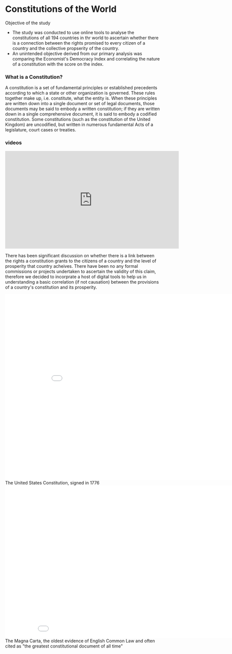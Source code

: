 # Constitutions of the World  

Objective of the study
- The study was conducted to use online tools to analyse the constitutions of all 194 countries in thr world to ascertain whether there is a connection between the rights promised to every citizen of a country and the collective propserity of the country. 
- An unintended objective derived from our primary analysis was comparing the Economist's Democracy Index and correlating the nature of a constitution with the score on the index. 

### What is a Constitution? 

A constitution is a set of fundamental principles or established precedents according to which a state or other organization is governed. These rules together make up, i.e. constitute, what the entity is. When these principles are written down into a single document or set of legal documents, those documents may be said to embody a written constitution; if they are written down in a single comprehensive document, it is said to embody a codified constitution. Some constitutions (such as the constitution of the United Kingdom) are uncodified, but written in numerous fundamental Acts of a legislature, court cases or treaties.

###  videos

<iframe width="560" height="315" src="https://www.youtube.com/embed/x8OOc0aMoBY" frameborder="0" gesture="media" allow="encrypted-media" allowfullscreen></iframe>

There has been significant discussion on whether there is a link between the rights a constitution grants to the citizens of a country and the level of prosperity that country acheives. There have been no any formal commissions or projects undertaken to ascertain the validity of this claim, therefore we decided to incorprate a host of digital tools to help us in understanding a basic correlation (if not causation) between the provisions of a country's constitution and its prosperity. 

<iframe src="/constitutionproject-1/assets/images/USCon.jpg" frameborder="0" width="900" height="600" allowfullscreen></iframe>  
The United States Constitution, signed in 1776 

<iframe src="/constitutionproject-1/assets/images/MagnaCarta.jpg" frameborder="0" width="900" height="493" allowfullscreen></iframe>
The Magna Carta, the oldest evidence of English Common Law and often cited as "the greatest constitutional document of all time" 


